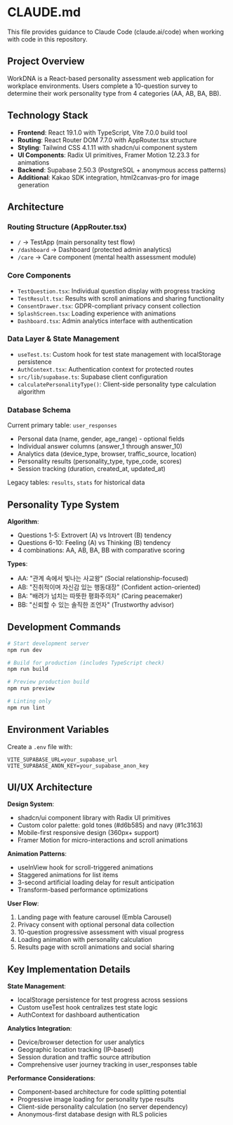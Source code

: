 # CLAUDE.md

This file provides guidance to Claude Code (claude.ai/code) when working with code in this repository.

## Project Overview

WorkDNA is a React-based personality assessment web application for workplace environments. Users complete a 10-question survey to determine their work personality type from 4 categories (AA, AB, BA, BB).

## Technology Stack

- **Frontend**: React 19.1.0 with TypeScript, Vite 7.0.0 build tool
- **Routing**: React Router DOM 7.7.0 with AppRouter.tsx structure
- **Styling**: Tailwind CSS 4.1.11 with shadcn/ui component system
- **UI Components**: Radix UI primitives, Framer Motion 12.23.3 for animations
- **Backend**: Supabase 2.50.3 (PostgreSQL + anonymous access patterns)
- **Additional**: Kakao SDK integration, html2canvas-pro for image generation

## Architecture

### Routing Structure (AppRouter.tsx)
- `/` → TestApp (main personality test flow)
- `/dashboard` → Dashboard (protected admin analytics)
- `/care` → Care component (mental health assessment module)

### Core Components
- `TestQuestion.tsx`: Individual question display with progress tracking
- `TestResult.tsx`: Results with scroll animations and sharing functionality
- `ConsentDrawer.tsx`: GDPR-compliant privacy consent collection
- `SplashScreen.tsx`: Loading experience with animations
- `Dashboard.tsx`: Admin analytics interface with authentication

### Data Layer & State Management
- `useTest.ts`: Custom hook for test state management with localStorage persistence
- `AuthContext.tsx`: Authentication context for protected routes
- `src/lib/supabase.ts`: Supabase client configuration
- `calculatePersonalityType()`: Client-side personality type calculation algorithm

### Database Schema
Current primary table: `user_responses`
- Personal data (name, gender, age_range) - optional fields
- Individual answer columns (answer_1 through answer_10)
- Analytics data (device_type, browser, traffic_source, location)
- Personality results (personality_type, type_code, scores)
- Session tracking (duration, created_at, updated_at)

Legacy tables: `results`, `stats` for historical data

## Personality Type System

**Algorithm**: 
- Questions 1-5: Extrovert (A) vs Introvert (B) tendency
- Questions 6-10: Feeling (A) vs Thinking (B) tendency  
- 4 combinations: AA, AB, BA, BB with comparative scoring

**Types**:
- AA: "관계 속에서 빛나는 사교왕" (Social relationship-focused)
- AB: "진취적이며 자신감 있는 행동대장" (Confident action-oriented)
- BA: "배려가 넘치는 따뜻한 평화주의자" (Caring peacemaker)
- BB: "신뢰할 수 있는 솔직한 조언자" (Trustworthy advisor)

## Development Commands

```bash
# Start development server
npm run dev

# Build for production (includes TypeScript check)
npm run build

# Preview production build
npm run preview

# Linting only
npm run lint
```

## Environment Variables

Create a `.env` file with:
```
VITE_SUPABASE_URL=your_supabase_url
VITE_SUPABASE_ANON_KEY=your_supabase_anon_key
```

## UI/UX Architecture

**Design System**:
- shadcn/ui component library with Radix UI primitives
- Custom color palette: gold tones (#d6b585) and navy (#1c3163)  
- Mobile-first responsive design (360px+ support)
- Framer Motion for micro-interactions and scroll animations

**Animation Patterns**:
- useInView hook for scroll-triggered animations
- Staggered animations for list items
- 3-second artificial loading delay for result anticipation
- Transform-based performance optimizations

**User Flow**:
1. Landing page with feature carousel (Embla Carousel)
2. Privacy consent with optional personal data collection
3. 10-question progressive assessment with visual progress
4. Loading animation with personality calculation
5. Results page with scroll animations and social sharing

## Key Implementation Details

**State Management**: 
- localStorage persistence for test progress across sessions
- Custom useTest hook centralizes test state logic
- AuthContext for dashboard authentication

**Analytics Integration**:
- Device/browser detection for user analytics
- Geographic location tracking (IP-based)  
- Session duration and traffic source attribution
- Comprehensive user journey tracking in user_responses table

**Performance Considerations**:
- Component-based architecture for code splitting potential
- Progressive image loading for personality type results
- Client-side personality calculation (no server dependency)
- Anonymous-first database design with RLS policies
